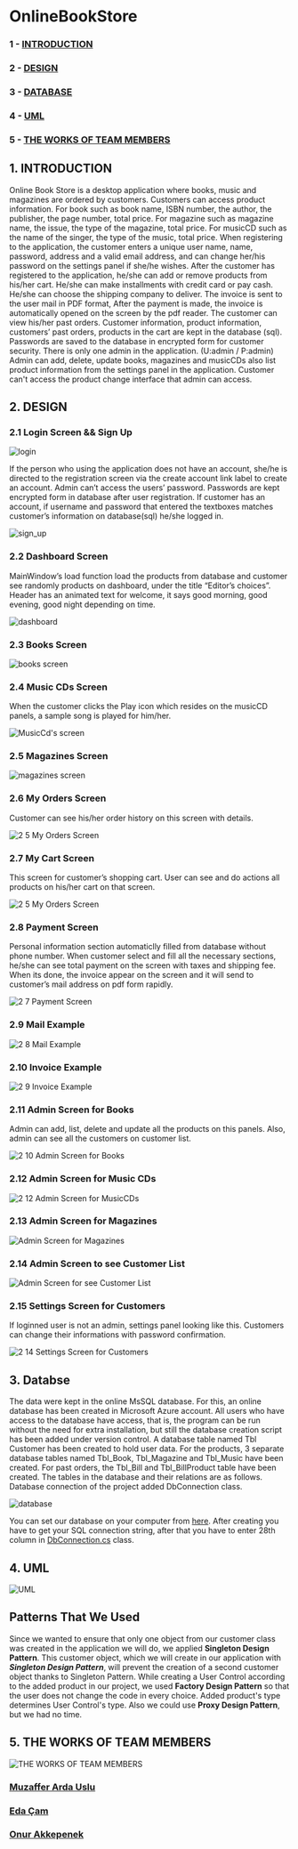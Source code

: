 # OnlineBookStore

### 1 - [INTRODUCTION](https://github.com/ardasdasdas/OnlineBookStore/blob/master/README.md#1-introduction)
### 2 - [DESIGN](https://github.com/ardasdasdas/OnlineBookStore/blob/master/README.md#2-design)
### 3 - [DATABASE](https://github.com/ardasdasdas/OnlineBookStore/blob/master/README.md#3-databse)
### 4 - [UML](https://github.com/ardasdasdas/OnlineBookStore/blob/master/README.md#4-uml)
### 5 - [THE WORKS OF TEAM MEMBERS](https://github.com/ardasdasdas/OnlineBookStore/blob/master/README.md#5-the-works-of-team-members)

## 1. INTRODUCTION
Online Book Store is a desktop application where books, music and magazines are ordered by customers.
Customers can access product information. For book such as book name, ISBN number, the author, the publisher, the page number, total price. For magazine such as magazine name, the issue, the type of the magazine, total price. For musicCD such as the name of the singer, the type of the music, total price.
When registering to the application, the customer enters a unique user name, name, password, address and a valid email address, and can change her/his password on the settings panel if she/he wishes. 
After the customer has registered to the application, he/she can add or remove products from his/her cart. He/she can make installments with credit card or pay cash. He/she can choose the shipping company to deliver.
The invoice is sent to the user mail in PDF format, After the payment is made, the invoice is automatically opened on the screen by the pdf reader.
The customer can view his/her past orders.
Customer information, product information, customers’ past orders, products in the cart are kept in the database (sql).
Passwords are saved to the database in encrypted form for customer security.
There is only one admin in the application. (U:admin / P:admin)
Admin can add, delete, update books, magazines and musicCDs also list product information from the settings panel in the application.
Customer can't access the product change interface that admin can access. 
## 2. DESIGN
### 2.1 Login Screen && Sign Up
![login](https://user-images.githubusercontent.com/53192718/86367562-c67ce400-bc84-11ea-9d69-106a6af89437.png)

If the person who using the application does not have an account, she/he is directed to the registration screen via the create account link label to create an account. Admin can’t access the users’ password. Passwords are kept encrypted form in database after user registration. If customer has an account, if username and password that entered the textboxes matches customer’s information on database(sql) he/she logged in.

![sign_up](https://user-images.githubusercontent.com/53192718/86367622-de546800-bc84-11ea-83a6-c4f28da0f96f.png)

### 2.2 Dashboard Screen
MainWindow’s load function load the products from database and customer see randomly products on dashboard, under the title “Editor’s choices”. Header has an animated text for welcome, it says good morning, good evening, good night depending on time.

![dashboard](https://user-images.githubusercontent.com/53192718/86367821-1c518c00-bc85-11ea-801b-e90fe18290d9.png)

### 2.3 Books Screen
![books screen](https://user-images.githubusercontent.com/53192718/86368086-73576100-bc85-11ea-803f-3b058d8d5402.png)

### 2.4 Music CDs Screen
When the customer clicks the Play icon which resides on the musicCD panels, a sample song is played for him/her.

![MusicCd's screen](https://user-images.githubusercontent.com/53192718/86368118-7fdbb980-bc85-11ea-9f91-3b12b9d46ec6.png)

### 2.5 Magazines Screen
![magazines screen](https://user-images.githubusercontent.com/53192718/86368308-b4e80c00-bc85-11ea-8aa3-273ae344d2a5.png)

### 2.6 My Orders Screen
Customer can see his/her order history on this screen with details.

![2 5 My Orders Screen](https://user-images.githubusercontent.com/53192718/86368441-d77a2500-bc85-11ea-8aca-77626c4bd5d3.png)

### 2.7 My Cart Screen
This screen for customer’s shopping cart. User can see and do actions all products on his/her cart on that screen.

![2 5 My Orders Screen](https://user-images.githubusercontent.com/53192718/86368633-1019fe80-bc86-11ea-9d25-78687a7c9e10.png)

### 2.8 Payment Screen
Personal information section automaticlly filled from database without phone number. When customer select and fill all the necessary sections, he/she can see total payment on the screen with taxes and shipping fee. When its done, the invoice appear on the screen and it will send to customer’s mail address on pdf form rapidly.

![2 7 Payment Screen](https://user-images.githubusercontent.com/53192718/86368798-43f52400-bc86-11ea-9b5e-f33e14372736.png)


### 2.9 Mail Example
![2 8 Mail Example](https://user-images.githubusercontent.com/53192718/86368893-6be48780-bc86-11ea-9d6e-f7ea42a8cf68.png)

### 2.10 Invoice Example
![2 9 Invoice Example](https://user-images.githubusercontent.com/53192718/86369071-a0f0da00-bc86-11ea-86a3-280103e57756.png)

### 2.11 Admin Screen for Books
Admin can add, list, delete and update all the products on this panels. Also, admin can see all the customers on customer list.

![2 10 Admin Screen for Books](https://user-images.githubusercontent.com/53192718/86369348-fa590900-bc86-11ea-8896-912db1614066.png)

### 2.12 Admin Screen for Music CDs
![2 12 Admin Screen for MusicCDs](https://user-images.githubusercontent.com/53192718/86369458-24123000-bc87-11ea-8f75-d61d57b94f4f.png)

### 2.13 Admin Screen for Magazines
![Admin Screen for Magazines](https://user-images.githubusercontent.com/53192718/86369496-33917900-bc87-11ea-98b2-b6952b14b268.png)

### 2.14 Admin Screen to see Customer List
![Admin Screen for see Customer List](https://user-images.githubusercontent.com/53192718/86369569-502db100-bc87-11ea-988c-c2b493d70ec2.png)

### 2.15 Settings Screen for Customers
If loginned user is not an admin, settings panel looking like this. Customers can change their informations with password confirmation.

![2 14 Settings Screen for Customers](https://user-images.githubusercontent.com/53192718/86369653-6b98bc00-bc87-11ea-87ed-b1bbfaf4517e.png)

## 3. Databse 
The data were kept in the online MsSQL database. For this, an online database has been created in Microsoft Azure account. All users who have access to the database have access, that is, the program can be run without the need for extra installation, but still the database creation script has been added under version control. 
A database table named Tbl Customer has been created to hold user data. For the products, 3 separate database tables named Tbl_Book, Tbl_Magazine and Tbl_Music have been created. For past orders, the Tbl_Bill and Tbl_BillProduct table have been created. The tables in the database and their relations are as follows. Database connection of the project added DbConnection class.

![database](https://user-images.githubusercontent.com/53192718/86369780-9256f280-bc87-11ea-9292-eb1e633184df.png)

You can set our database on your computer from [here](https://github.com/ardasdasdas/OnlineBookStore/tree/master/DatabaseCreationScript).
After creating you have to get your SQL connection string, after that you have to enter 28th column in [DbConnection.cs](https://github.com/ardasdasdas/OnlineBookStore/blob/master/OnlineBookStore/OnlineBookStore/DbConnection.cs) class.

## 4. UML
![UML](https://user-images.githubusercontent.com/53192718/86370686-b5ce6d00-bc88-11ea-809f-95d734edb2ac.png)

## Patterns That We Used
Since we wanted to ensure that only one object from our customer class was created in the application we will do, we applied **Singleton Design Pattern**. This customer object, which we will create in our application with ***Singleton Design Pattern***, will prevent the creation of a second customer object thanks to Singleton Pattern.
While creating a User Control according to the added product in our project, we used **Factory Design Pattern** so that the user does not change the code in every choice. Added product's type determines User Control's type.
Also we could use **Proxy Design Pattern**, but we had no time.

## 5. THE WORKS OF TEAM MEMBERS
![THE WORKS OF TEAM MEMBERS](https://user-images.githubusercontent.com/53192718/86371125-368d6900-bc89-11ea-8f31-8fd04466d18a.png)

### [Muzaffer Arda Uslu](https://github.com/ardasdasdas)
### [Eda Çam](https://github.com/edacaam)
### [Onur Akkepenek](https://github.com/OnurAkkepenekk)



